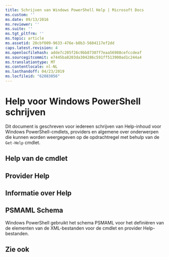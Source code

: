 ```yaml
---
title: Schrijven van Windows PowerShell Help | Microsoft Docs
ms.custom: ''
ms.date: 09/13/2016
ms.reviewer: ''
ms.suite: ''
ms.tgt_pltfrm: ''
ms.topic: article
ms.assetid: 20cbf009-9633-476e-b0b3-5604117ef2dd
caps.latest.revision: 4
ms.openlocfilehash: adde7c205f26c9bb87307f7eaa56988cefccdeaf
ms.sourcegitcommit: e7445ba8203da304286c591ff513900ad1c244a4
ms.translationtype: MT
ms.contentlocale: nl-NL
ms.lasthandoff: 04/23/2019
ms.locfileid: "62083056"
---
```

# <a name="writing-windows-powershell-help"></a>Help voor Windows PowerShell schrijven

Dit document is geschreven voor iedereen schrijven van Help-inhoud voor Windows PowerShell-cmdlets, providers en algemene over onderwerpen die kunnen worden weergegeven op de opdrachtregel met behulp van de `Get-Help` cmdlet.

## <a name="cmdlet-help"></a>Help van de cmdlet

## <a name="provider-help"></a>Provider Help

## <a name="about-help"></a>Informatie over Help

## <a name="psmaml-schema"></a>PSMAML Schema

 Windows PowerShell gebruikt het schema PSMAML voor het definiëren van de elementen van de XML-bestanden voor de cmdlet en provider Help-bestanden.

## <a name="see-also"></a>Zie ook
